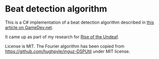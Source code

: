 # Beat detection algorithm
This is a C# implementation of a beat detection algorithm described in [this article on GameDev.net](https://www.gamedev.net/tutorials/_/technical/math-and-physics/beat-detection-algorithms-r1952/).

It came up as part of my research for [Rise of the Undeaf](//github.com/manio143/RiseOfTheUndeaf).

License is MIT. The Fourier algorithm has been copied from <https://github.com/hughpyle/inguz-DSPUtil> under MIT license.

